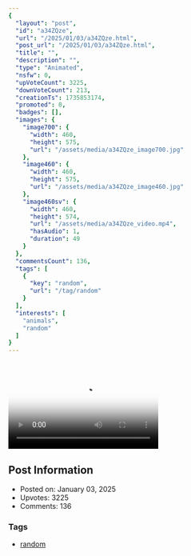 ```yaml
---
{
  "layout": "post",
  "id": "a34ZQze",
  "url": "/2025/01/03/a34ZQze.html",
  "post_url": "/2025/01/03/a34ZQze.html",
  "title": "",
  "description": "",
  "type": "Animated",
  "nsfw": 0,
  "upVoteCount": 3225,
  "downVoteCount": 213,
  "creationTs": 1735853174,
  "promoted": 0,
  "badges": [],
  "images": {
    "image700": {
      "width": 460,
      "height": 575,
      "url": "/assets/media/a34ZQze_image700.jpg"
    },
    "image460": {
      "width": 460,
      "height": 575,
      "url": "/assets/media/a34ZQze_image460.jpg"
    },
    "image460sv": {
      "width": 460,
      "height": 574,
      "url": "/assets/media/a34ZQze_video.mp4",
      "hasAudio": 1,
      "duration": 49
    }
  },
  "commentsCount": 136,
  "tags": [
    {
      "key": "random",
      "url": "/tag/random"
    }
  ],
  "interests": [
    "animals",
    "random"
  ]
}
---
```


# 

<video controls playsinline loop poster="/assets/media/a34ZQze_image460.jpg">
  <source src="/assets/media/a34ZQze_video.mp4" type="video/mp4">
  Your browser does not support the video tag.
</video>

## Post Information

- Posted on: January 03, 2025
- Upvotes: 3225
- Comments: 136

### Tags

- [random](/tag/random)
